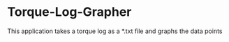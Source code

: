 Torque-Log-Grapher
==================

This application takes a torque log as a *.txt file and graphs the data points
